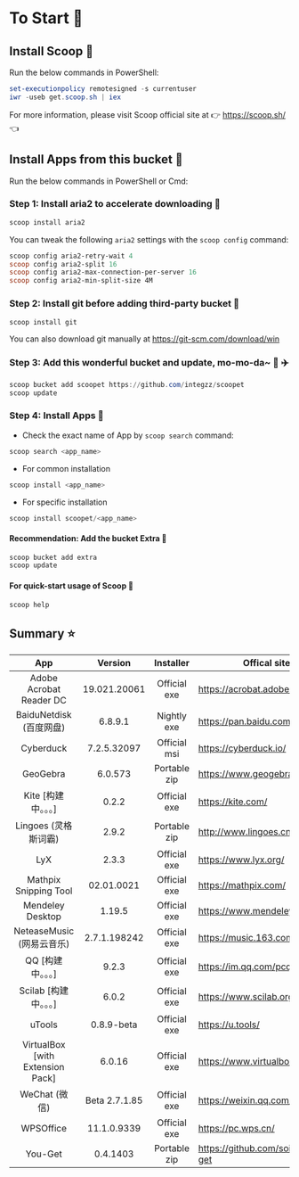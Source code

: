 # To Start 🏃

## Install Scoop 🚴

Run the below commands in PowerShell:

```powershell
set-executionpolicy remotesigned -s currentuser
iwr -useb get.scoop.sh | iex
```

For more information, please visit Scoop official site at 👉 https://scoop.sh/ 👈

## Install Apps from this bucket 🚗

Run the below commands in PowerShell or Cmd:

### Step 1: Install aria2 to accelerate downloading 🚅

```powershell
scoop install aria2
```

You can tweak the following `aria2` settings with the `scoop config` command:

```powershell
scoop config aria2-retry-wait 4
scoop config aria2-split 16
scoop config aria2-max-connection-per-server 16
scoop config aria2-min-split-size 4M
```

### Step 2: Install git before adding third-party bucket 🎫

```powershell
scoop install git
```

You can also download git manually at https://git-scm.com/download/win

### Step 3: Add this wonderful bucket and update, mo-mo-da~ 💋 ✈️

```powershell
scoop bucket add scoopet https://github.com/integzz/scoopet
scoop update
```

###  Step 4: Install Apps 🚀

- Check the exact name of App by `scoop search` command:

```powershell
scoop search <app_name>
```

- For common installation

```powershell
scoop install <app_name>
```

- For specific installation

```powershell
scoop install scoopet/<app_name>
```

#### Recommendation: Add the bucket Extra 💯

``` powershell
scoop bucket add extra
scoop update
```

#### For quick-start usage of Scoop 📖

```powershell
scoop help
```

## Summary ⭐️

|               App                |    Version    |  Installer   | Offical site                       |
| :------------------------------: | :-----------: | :----------: | ---------------------------------- |
|     Adobe Acrobat Reader DC      | 19.021.20061  | Official exe | https://acrobat.adobe.com/         |
|     BaiduNetdisk  (百度网盘)     |    6.8.9.1    | Nightly exe  | https://pan.baidu.com/             |
|            Cyberduck             |  7.2.5.32097  | Official msi | https://cyberduck.io/              |
|             GeoGebra             |   6.0.573   | Portable zip | https://www.geogebra.org/          |
|       Kite [构建中。。。]        |     0.2.2     | Official exe | https://kite.com/                  |
|       Lingoes (灵格斯词霸)       |     2.9.2     | Portable zip | http://www.lingoes.cn/             |
|               LyX                |     2.3.3     | Official exe | https://www.lyx.org/               |
|      Mathpix Snipping Tool       |  02.01.0021   | Official exe | https://mathpix.com/               |
|         Mendeley Desktop         |    1.19.5     | Official exe | https://www.mendeley.com/          |
|    NeteaseMusic  (网易云音乐)    | 2.7.1.198242  | Official exe | https://music.163.com/             |
|        QQ [构建中。。。]         |     9.2.3     | Official exe | https://im.qq.com/pcqq/            |
|      Scilab [构建中。。。]       |     6.0.2     | Official exe | https://www.scilab.org/            |
|              uTools              |  0.8.9-beta   | Official exe | https://u.tools/                   |
| VirtualBox [with Extension Pack] |    6.0.16     | Official exe | https://www.virtualbox.org/        |
|          WeChat  (微信)          | Beta 2.7.1.85 | Official exe | https://weixin.qq.com/             |
|            WPSOffice             |  11.1.0.9339  | Official exe | https://pc.wps.cn/                 |
|             You-Get              |   0.4.1403    | Portable zip | https://github.com/soimort/you-get |
